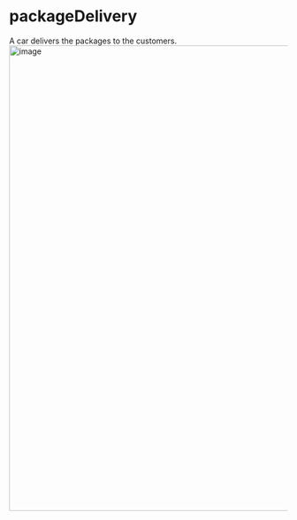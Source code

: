 # packageDelivery
A car delivers the packages to the customers.
<img width="842" alt="image" src="https://github.com/yusufaksu19/packageDelivery/assets/79805737/ca03f97f-3cdb-47c0-a105-127aef95b2b9">
